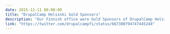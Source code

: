 ```yaml
---
date: 2015-12-11 00:00:00
title: "DrupalCamp Helsinki Gold Sponsors"
description: "Our Finnish office were Gold Sponsors of DrupalCamp Helsinki where the community welcomed in Drupal 8 with a big party."
link: "https://twitter.com/drupalcampfi/status/667380794747445248"
---
```

